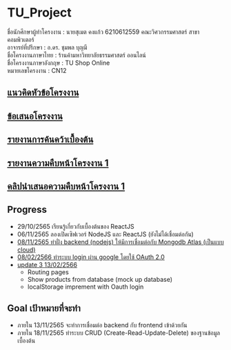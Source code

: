 # TU_Project

ชื่อนักศึกษาผู้ทำโครงงาน : นายสุเมต คงแก้ว 6210612559 คณะวิศวกรรมศาสตร์ สาขาคอมพิวเตอร์\
อาจารย์ที่ปรึกษา : อ.ดร. ชุมพล บุญมี\
ชื่อโครงงานภาษาไทย : ร้านค้ามหาวิทยาลัยธรรมศาสตร์ ออนไลน์\
ชื่อโครงงานภาษาอังกฤษ : TU Shop Online\
หมายเลขโครงงาน : CN12

## [แนวคิดหัวข้อโครงงาน](https://github.com/boykingkao/TU_Project/blob/main/TU-Shop(Web%20E-commerce).pdf)
## [ข้อเสนอโครงงาน](https://github.com/boykingkao/TU_Project/blob/main/CN12-proposal.pdf)
## [รายงานการค้นคว้าเบื้องต้น](https://github.com/boykingkao/TU_Project/blob/main/CN12-preliminar.pdf)
## [รายงานความคืบหน้าโครงงาน 1](https://github.com/boykingkao/TU_Project/blob/main/CN12-progress1.pdf)
## [คลิปนำเสนอความคืบหน้าโครงงาน 1](https://www.youtube.com/watch?v=Q-wj2QsF45c)
## Progress
* 29/10/2565 เรียนรู้เกี่ยวกับเบื้องต้นของ ReactJS
* 06/11/2565 ลองเปิดเซิฟเวอร์ NodeJS และ ReactJS (ยังไม่ได้เชื่อมต่อกัน)
* [08/11/2565 ทำฝั่ง backend (nodejs) ให้มีการเชื่อมต่อกับ Mongodb Atlas (เป็นแบบ cloud)](https://youtu.be/pCmMsXj7BtM)
* [08/02/2566 ทำระบบ login ผ่าน google โดยใช้ OAuth 2.0](https://www.youtube.com/watch?v=m0uOlIkxeWo)
* [update 3 13/02/2566](https://www.youtube.com/watch?v=RnPu3gdbMco)
  - Routing pages
  - Show products from database (mock up database)
  - localStorage imprement with Oauth login


## Goal เป้าหมายที่จะทำ
* ภายใน 13/11/2565 จะทำการเชื่อมต่อ backend กับ frontend เข้าด้วยกัน 
* ภายใน 18/11/2565 ทำระบบ CRUD (Create-Read-Update-Delete) ของฐานข้อมูลเบื้องต้น


